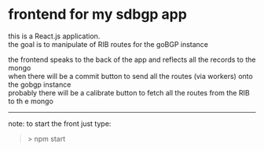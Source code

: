 # frontend for my sdbgp app

this is a React.js application.  
the goal is to manipulate of RIB routes for the goBGP instance  

the frontend speaks to the back of the app and reflects all the records to the mongo  
when there will be a commit button to send all the routes (via workers) onto the gobgp instance  
probably there will be a calibrate button to fetch all the routes from the RIB to th e mongo  

----
note: to start the front just type:  
> \> npm start
